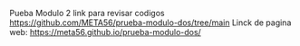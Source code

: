 Pueba Modulo 2 
link para revisar codigos https://github.com/META56/prueba-modulo-dos/tree/main
Linck de pagina web: https://meta56.github.io/prueba-modulo-dos/
